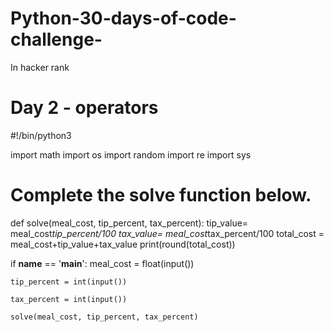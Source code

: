 # Python-30-days-of-code-challenge-
In hacker rank
# Day 2 - operators
#!/bin/python3

import math
import os
import random
import re
import sys

# Complete the solve function below.
def solve(meal_cost, tip_percent, tax_percent):
    tip_value= meal_cost*tip_percent/100
    tax_value= meal_cost*tax_percent/100
    total_cost = meal_cost+tip_value+tax_value
    print(round(total_cost))

if __name__ == '__main__':
    meal_cost = float(input())

    tip_percent = int(input())

    tax_percent = int(input())

    solve(meal_cost, tip_percent, tax_percent)
